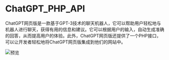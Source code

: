 # ChatGPT_PHP_API

ChatGPT网页版是一款基于GPT-3技术的聊天机器人，它可以帮助用户轻松地与机器人进行聊天，获得有用的信息和建议。它可以根据用户的输入，自动生成准确的回答，从而提高用户的体验。此外，ChatGPT网页版还提供了一个PHP接口，可以让开发者轻松地将ChatGPT网页版集成到他们的网站中。

![预览](https://img-blog.csdnimg.cn/54d9a3c876de41ffa71380ff3440cc25.png)
